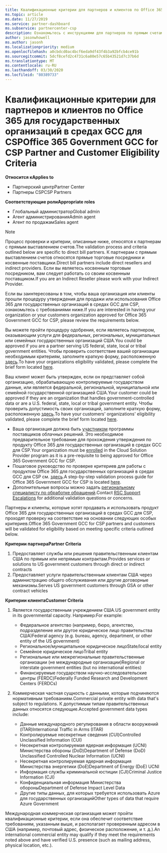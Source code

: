 ```yaml
---
title: Квалификационные критерии для партнеров и клиентов по Office 365 для государственных организаций в средах GCC | Центр партнеров
ms.topic: article
ms.date: 11/27/2019
ms.service: partner-dashboard
ms.subservice: partnercenter-csp
description: Ознакомьтесь с инструкциями для партнеров по прямым счетам (прямые торговые посредники, косвенные поставщики), чтобы проверить партнеров и клиентов для Office 365 правительства GCC для CSP.
author: jasonwhowell
ms.author: jasonh
ms.localizationpriority: medium
ms.openlocfilehash: a0cbdcd0ac4bcf6eda9df43f4b3a92bfcb4ce91b
ms.sourcegitcommit: 5dcf8cefd2c4731c6a80e57c65b43521d7c37b6d
ms.translationtype: MT
ms.contentlocale: ru-RU
ms.lasthandoff: 03/30/2020
ms.locfileid: "80389733"
---
```

# <a name="office-365-government-gcc-for-csp-partner-and-customer-eligibility-criteria"></a><span data-ttu-id="4b723-103">Квалификационные критерии для партнеров и клиентов по Office 365 для государственных организаций в средах GCC для CSP</span><span class="sxs-lookup"><span data-stu-id="4b723-103">Office 365 Government GCC for CSP Partner and Customer Eligibility Criteria</span></span>

<span data-ttu-id="4b723-104">**Относится к**</span><span class="sxs-lookup"><span data-stu-id="4b723-104">**Applies to**</span></span>

-  <span data-ttu-id="4b723-105">Партнерский центр</span><span class="sxs-lookup"><span data-stu-id="4b723-105">Partner Center</span></span>
-  <span data-ttu-id="4b723-106">Партнеры CSP</span><span class="sxs-lookup"><span data-stu-id="4b723-106">CSP Partners</span></span>

<span data-ttu-id="4b723-107">**Соответствующие роли**</span><span class="sxs-lookup"><span data-stu-id="4b723-107">**Appropriate roles**</span></span>

- <span data-ttu-id="4b723-108">Глобальный администратор</span><span class="sxs-lookup"><span data-stu-id="4b723-108">Global admin</span></span>
- <span data-ttu-id="4b723-109">Агент администрирования</span><span class="sxs-lookup"><span data-stu-id="4b723-109">Admin agent</span></span>
- <span data-ttu-id="4b723-110">Агент по продажам</span><span class="sxs-lookup"><span data-stu-id="4b723-110">Sales agent</span></span>

>[!NOTE]
><span data-ttu-id="4b723-111">Процесс проверки и критерии, описанные ниже, относятся к партнерам с прямым выставлением счетов.</span><span class="sxs-lookup"><span data-stu-id="4b723-111">The validation process and criteria outlined below are specific to direct bill partners.</span></span> <span data-ttu-id="4b723-112">К партнерам с прямым выставлением счетов относятся прямые торговые посредники и косвенные поставщики.</span><span class="sxs-lookup"><span data-stu-id="4b723-112">Direct bill partners include direct resellers and indirect providers.</span></span>  <span data-ttu-id="4b723-113">Если вы являетесь косвенным торговым посредником, вам следует работать со своим косвенным поставщиком.</span><span class="sxs-lookup"><span data-stu-id="4b723-113">If you are an Indirect Reseller please work with your Indirect Provider.</span></span>

<span data-ttu-id="4b723-114">Если вы заинтересованы в том, чтобы ваша организация или клиенты прошли процедуру утверждения для продажи или использования Office 365 для государственных организаций в средах GCC для CSP, ознакомьтесь с требованиями ниже.</span><span class="sxs-lookup"><span data-stu-id="4b723-114">If you are interested in having your organization or your customers organization approved for Office 365 Government GCC for CSP, please review the requirements below.</span></span>

<span data-ttu-id="4b723-115">Вы можете пройти процедуру одобрения, если являетесь партнером, оказывающим услуги для федеральных, региональных, муниципальных или семейных государственных организаций США.</span><span class="sxs-lookup"><span data-stu-id="4b723-115">You could be approved if you are a partner serving US federal, state, local or tribal government entities.</span></span> <span data-ttu-id="4b723-116">Чтобы проверить соответствие вашей организации необходимым критериям, заполните краткую форму, расположенную [здесь](https://products.office.com/government/eligibility-validation?ReqType=CSPPartner).</span><span class="sxs-lookup"><span data-stu-id="4b723-116">To have your organizations eligibility validated, please complete the brief form located [here](https://products.office.com/government/eligibility-validation?ReqType=CSPPartner).</span></span>

<span data-ttu-id="4b723-117">Ваш клиент может быть утвержден, если он представляет собой организацию, обрабатывающую контролируемые государством данные, или является федеральной, региональной, муниципальной или семейной государственной организацией США.</span><span class="sxs-lookup"><span data-stu-id="4b723-117">Your customer could be approved if they are an organization that handles government-controlled data or are a U.S. federal, state, local or tribal government entity.</span></span> <span data-ttu-id="4b723-118">Чтобы проверить допустимость своих организаций, заполните краткую форму, расположенную [здесь](https://products.office.com/government/eligibility-validation?ReqType=CSPCustomer).</span><span class="sxs-lookup"><span data-stu-id="4b723-118">To have your customers' organizations' eligibility validated, please complete the brief form located [here](https://products.office.com/government/eligibility-validation?ReqType=CSPCustomer).</span></span> 

-   <span data-ttu-id="4b723-119">Ваша организация должна быть [участником](https://partnercenter.microsoft.com/partner/cloud-solution-provider) программы поставщиков облачных решений. Это необходимое предварительное требование для прохождения утверждения по продукту Office 365 для государственных организаций в средах GCC для CSP.</span><span class="sxs-lookup"><span data-stu-id="4b723-119">Your organization must be [enrolled](https://partnercenter.microsoft.com/partner/cloud-solution-provider) in the Cloud Solution Provider program as it is a pre-requisite to being approved for Office 365 Government GCC for CSP.</span></span>
-   <span data-ttu-id="4b723-120">Пошаговое руководство по проверке критериев для работы с продуктом Office 365 для государственных организаций в средах GCC для CSP см. [здесь](https://go.microsoft.com/fwlink/?linkid=2007323).</span><span class="sxs-lookup"><span data-stu-id="4b723-120">A step-by-step validation process guide for Office 365 Government GCC for CSP is located [here](https://go.microsoft.com/fwlink/?linkid=2007323).</span></span>
-   <span data-ttu-id="4b723-121">Дополнительные вопросы можно задать [региональному специалисту по обработке обращений](mailto:usgcce@microsoft.com).</span><span class="sxs-lookup"><span data-stu-id="4b723-121">Contact [RSC Support Escalations](mailto:usgcce@microsoft.com) for additional validation questions or concerns.</span></span>

<span data-ttu-id="4b723-122">Партнеры и клиенты, которые хотят продавать и использовать продукт Office 365 для государственных организаций в средах GCC для CSP, проходят проверку на соответствие на основании следующих особых критериев.</span><span class="sxs-lookup"><span data-stu-id="4b723-122">Office 365 Government GCC for CSP partners and customers will be validated for eligibility based on meeting specific criteria outlined below.</span></span>

<span data-ttu-id="4b723-123">**Критерии партнера**</span><span class="sxs-lookup"><span data-stu-id="4b723-123">**Partner Criteria**</span></span>
1.  <span data-ttu-id="4b723-124">Предоставляет службы или решения правительственным клиентам США по прямым или непрямым контрактам.</span><span class="sxs-lookup"><span data-stu-id="4b723-124">Provides services or solutions to US government customers through direct or indirect contracts</span></span>
2.  <span data-ttu-id="4b723-125">Предоставляет услуги правительственным клиентам США через администрацию общего обслуживания или другие договорные механизмы.</span><span class="sxs-lookup"><span data-stu-id="4b723-125">Serves US government customers through GSA or other contract vehicles</span></span>

<span data-ttu-id="4b723-126">**Критерии клиента**</span><span class="sxs-lookup"><span data-stu-id="4b723-126">**Customer Criteria**</span></span>
1.  <span data-ttu-id="4b723-127">Является государственным учреждением США.</span><span class="sxs-lookup"><span data-stu-id="4b723-127">US government entity in its governmental capacity.</span></span> <span data-ttu-id="4b723-128">Например:</span><span class="sxs-lookup"><span data-stu-id="4b723-128">For example:</span></span>
 
    -  <span data-ttu-id="4b723-129">Федеральное агентство (например, бюро, агентство, подразделение или другое юридическое лицо правительства США)</span><span class="sxs-lookup"><span data-stu-id="4b723-129">Federal agency (e.g. bureau, agency, department, or other entity of the US government)</span></span>
    -   <span data-ttu-id="4b723-130">Региональное/муниципальное юридическое лицо</span><span class="sxs-lookup"><span data-stu-id="4b723-130">State/local entity</span></span> 
    -   <span data-ttu-id="4b723-131">Семейное юридическое лицо</span><span class="sxs-lookup"><span data-stu-id="4b723-131">Tribal entity</span></span>
    -   <span data-ttu-id="4b723-132">Региональные или межрегиональные правительственные организации (не международные организации)</span><span class="sxs-lookup"><span data-stu-id="4b723-132">Regional or interstate government entities (but no international entities)</span></span>
    -   <span data-ttu-id="4b723-133">Финансируемые государством научно-исследовательские центры (FERDC)</span><span class="sxs-lookup"><span data-stu-id="4b723-133">Federally Funded Research and Development Centers (FERDCs)</span></span>

2.  <span data-ttu-id="4b723-134">Коммерческая частная сущность с данными, которые подчиняются нормативным требованиям.</span><span class="sxs-lookup"><span data-stu-id="4b723-134">Commercial private entity with data that's subject to regulations.</span></span> <span data-ttu-id="4b723-135">К допустимым типам правительственных данных относятся следующие.</span><span class="sxs-lookup"><span data-stu-id="4b723-135">Accepted government data types include:</span></span> 
    -   <span data-ttu-id="4b723-136">Данные международного регулирования в области вооружений (ITAR)</span><span class="sxs-lookup"><span data-stu-id="4b723-136">International Traffic in Arms (ITAR)</span></span>
    -   <span data-ttu-id="4b723-137">Контролируемые несекретные сведения (CUI)</span><span class="sxs-lookup"><span data-stu-id="4b723-137">Controlled Unclassified Information (CUI)</span></span>
    -   <span data-ttu-id="4b723-138">Несекретная контролируемая ядерная информация (UCNI) Министерства обороны (DoD)</span><span class="sxs-lookup"><span data-stu-id="4b723-138">Department of Defense (DoD) Unclassified Controlled Nuclear Information (UCNI)</span></span>
    -   <span data-ttu-id="4b723-139">Несекретная контролируемая ядерная информация Министерства энергетики (DoE)</span><span class="sxs-lookup"><span data-stu-id="4b723-139">Department of Energy (DoE) UCNI</span></span>
    -   <span data-ttu-id="4b723-140">Информация службы криминальной юстиции (CJI)</span><span class="sxs-lookup"><span data-stu-id="4b723-140">Criminal Justice Information (CJI)</span></span>
    -   <span data-ttu-id="4b723-141">Конфиденциальная информация Министерства обороны</span><span class="sxs-lookup"><span data-stu-id="4b723-141">Department of Defense Impact Level Data</span></span>
    -   <span data-ttu-id="4b723-142">Другие типы данных, для которых требуется использовать Azure для государственных организаций</span><span class="sxs-lookup"><span data-stu-id="4b723-142">Other types of data that require Azure Government</span></span>

<span data-ttu-id="4b723-143">Международная коммерческая организация может пройти квалификационные критерии, если она обеспечит соответствие требованиям, указанным выше, и располагает проверенным адресом в США (например, почтовый адрес, физическое расположение, и т. д.).</span><span class="sxs-lookup"><span data-stu-id="4b723-143">An international commercial entity may qualify if they meet the requirements noted above and have verified U.S. presence (such as mailing address, physical location, etc.).</span></span>

